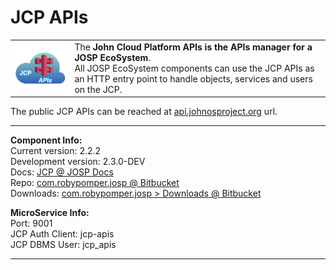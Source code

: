 # JCP APIs

<table><tr>
<td>
<img src="JCP_APIs_Logo_250.png" width="200">
</td>
<td>
The <b>John Cloud Platform APIs is the APIs manager for a JOSP EcoSystem</b>. <br/>
All JOSP EcoSystem components can use the JCP APIs as an HTTP entry point to
handle objects, services and users on the JCP.
</td>
</tr></table>

The public JCP APIs can be reached at [api.johnosproject.org](https://api.johnosproject.org/swagger-ui.html) url.

---

**Component Info:** <br/>
Current version: 2.2.2 <br/>
Development version: 2.3.0-DEV <br/>
Docs: [JCP @ JOSP Docs](README.md) <br/>
Repo: [com.robypomper.josp @ Bitbucket](https://bitbucket.org/johnosproject_shared/com.robypomper.josp/) <br/>
Downloads: [com.robypomper.josp > Downloads @ Bitbucket](https://bitbucket.org/johnosproject_shared/com.robypomper.josp/downloads/)

**MicroService Info:** <br/>
Port: 9001 <br/>
JCP Auth Client: jcp-apis <br/>
JCP DBMS User: jcp_apis

---
